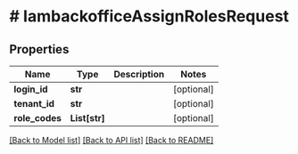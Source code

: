# # IambackofficeAssignRolesRequest


## Properties 


Name | Type | Description | Notes
------------ | ------------- | ------------- | -------------
**login_id**| **str** |   | [optional]
**tenant_id**| **str** |   | [optional]
**role_codes**| **List[str]** |   | [optional]


[[Back to Model list]](../../README.md#models) [[Back to API list]](../../README.md#endpoints) [[Back to README]](../../README.md)

